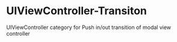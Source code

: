 UIViewController-Transiton
==========================

UIViewController category for Push in/out transition of modal view controller
